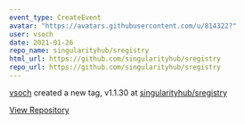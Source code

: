 ```yaml
---
event_type: CreateEvent
avatar: "https://avatars.githubusercontent.com/u/814322?"
user: vsoch
date: 2021-01-26
repo_name: singularityhub/sregistry
html_url: https://github.com/singularityhub/sregistry
repo_url: https://github.com/singularityhub/sregistry
---
```


<a href='https://github.com/vsoch' target='_blank'>vsoch</a> created a new tag, v1.1.30 at <a href='https://github.com/singularityhub/sregistry' target='_blank'>singularityhub/sregistry</a>

<a href='https://github.com/singularityhub/sregistry' target='_blank'>View Repository</a>